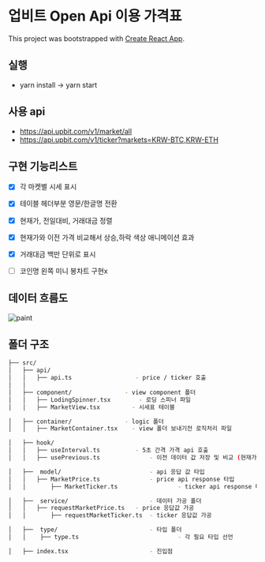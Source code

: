 # 업비트 Open Api 이용 가격표 

This project was bootstrapped with [Create React App](https://github.com/facebook/create-react-app).


## 실행

- yarn install -> yarn start



## 사용 api

- https://api.upbit.com/v1/market/all
- https://api.upbit.com/v1/ticker?markets=KRW-BTC,KRW-ETH





## 구현 기능리스트

- [x] 각 마켓별 시세 표시

- [x] 테이블 헤더부분 영문/한글명 전환 
- [x] 현재가, 전일대비, 거래대금 정렬
- [x] 현재가와 이전 가격 비교해서 상승,하락 색상 애니메이션 효과
- [x] 거래대금 백만 단위로 표시
- [ ] 코인명 왼쪽 미니 봉차트 구현x





## 데이터 흐름도

![paint](https://user-images.githubusercontent.com/62460298/148898220-f4e506a5-dc6e-4373-9d19-ce92a13604eb.png)





## 폴더 구조

```bash
├── src/
│   ├── api/
│   │   ├── api.ts        			- price / ticker 호출
│   │
│   ├── component/               - view component 폴더
│   │   ├── LodingSpinner.tsx    	 - 로딩 스피너 파일
│   │   ├── MarketView.tsx         - 시세표 테이블

│   ├── container/               - logic 폴더
│   │   ├── MarketContainer.tsx    - view 폴더 보내기전 로직처리 파일

│   ├── hook/
│   │   ├── useInterval.ts     		- 5초 간격 가격 api 호출
│ 	│   ├── usePrevious.ts				- 이전 데이터 값 저장 및 비교 (현재가 효과)

│   ├──  model/            				- api 응답 값 타입
│   │   ├── MarketPrice.ts     			- price api response 타입
│   │		├── MarketTicker.ts					- ticker api response 타입

│   ├──  service/            			- 데이터 가공 폴더
│   │   ├── requestMarketPrice.ts   - price 응답값 가공
│ 	│		├── requestMarketTicker.ts	- ticker 응답값 가공

│   ├──  type/            				- 타입 폴더
│   │    ├── type.ts     						- 각 필요 타입 선언

│   ├── index.tsx            			- 진입점
```
